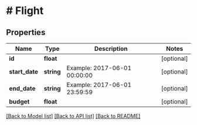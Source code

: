 # # Flight

## Properties

Name | Type | Description | Notes
------------ | ------------- | ------------- | -------------
**id** | **float** |  | [optional] 
**start_date** | **string** | Example: 2017-06-01 00:00:00 | [optional] 
**end_date** | **string** | Example: 2017-06-01 23:59:59 | [optional] 
**budget** | **float** |  | [optional] 

[[Back to Model list]](../../README.md#documentation-for-models) [[Back to API list]](../../README.md#documentation-for-api-endpoints) [[Back to README]](../../README.md)


